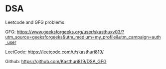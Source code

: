 # DSA

Leetcode and GFG problems

GFG: https://www.geeksforgeeks.org/user/skasthuxv03/?utm_source=geeksforgeeks&utm_medium=my_profile&utm_campaign=auth_user

LeetCode: https://leetcode.com/u/skasthuri819/

Github: https://github.com/Kasthuri819/DSA_GFG


